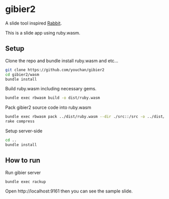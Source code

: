 # gibier2

A slide tool inspired [Rabbit](https://rabbit-shocker.org/en/usage/rabbit-slide.html).

This is a slide app using ruby.wasm.

## Setup

Clone the repo and bundle install ruby.wasm and etc...
```sh
git clone https://github.com/youchan/gibier2
cd gibier2/wasm
bundle install
```

Build ruby.wasm including necessary gems.
```sh
bundle exec rbwasm build -o dist/ruby.wasm
```

Pack gibier2 source code into ruby.wasm
```sh
bundle exec rbwasm pack ../dist/ruby.wasm --dir ./src::/src -o ../dist/app.wasm
rake compress
```

Setup server-side
```sh
cd ..
bundle install
```

## How to run

Run gibier server
```sh
bundle exec rackup
```

Open http://localhost:9161 then you can see the sample slide.

